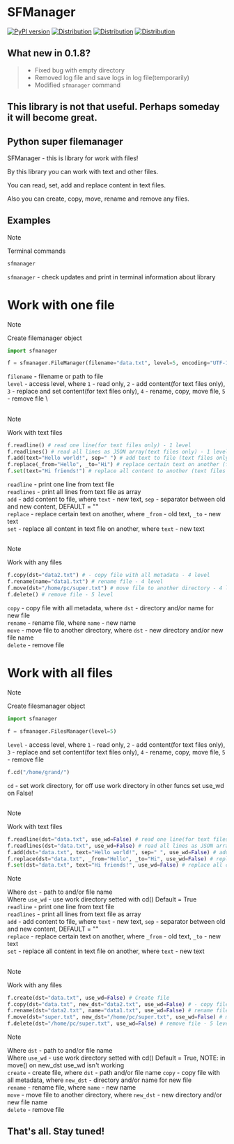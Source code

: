 # SFManager 

[![PyPI version](https://img.shields.io/pypi/v/sfmanager)](https://pypi.org/project/sfmanager/)
[![Distribution](https://img.shields.io/badge/Distribution-Stable%20V1-green)](https://pypi.org/project/sfmanager/)
[![Distribution](https://img.shields.io/badge/Release-v0.1.8%20stable-blue)](https://github.com/GrandTheBest/sfmanager/releases/tag/v0.1.8-stable)
[![Distribution](https://img.shields.io/github/license/GrandTheBest/sfmanager.svg)](https://github.com/GrandTheBest/sfmanager?tab=GPL-3.0-1-ov-file)

## What new in 0.1.8?
> - Fixed bug with empty directory
> - Removed log file and save logs in log file(temporarily)
> - Modified `sfmanager` command

## This library is not that useful. Perhaps someday it will become great.

## Python super filemanager

SFManager - this is library for work with files!

By this library you can work with text and other files.

You can read, set, add and replace content in text files.

Also you can create, copy, move, rename and remove any files.

## Examples

> [!NOTE]
> Terminal commands
> ```sh
> sfmanager
> ```
> `sfmanager` - check updates and print in terminal information about library
# Work with one file
> [!NOTE]
> Create filemanager object
> ```python
> import sfmanager
> 
> f = sfmanager.FileManager(filename="data.txt", level=5, encoding="UTF-16")
> ```
> `filename` - filename or path to file \
> `level` - access level, where `1` - read only, `2` - add content(for text files only), `3` - replace and set content(for text files only), `4` - rename, copy, move file, `5` - remove file \

##
> [!NOTE]
> Work with text files
> ```python
> f.readline() # read one line(for text files only) - 1 level
> f.readlines() # read all lines as JSON array(text files only) - 1 level
> f.add(text="Hello world!", sep=" ") # add text to file (text files only) - 2 level
> f.replace(_from="Hello", _to="Hi") # replace certain text on another (ftext files only) - 3 level
> f.set(text="Hi friends!") # replace all content to another (text files only) - 3 level
> ```
> `readline` - print one line from text file \
> `readlines` - print all lines from text file as array \
> `add` - add content to file, where `text` - new text, `sep` - separator between old and new content, DEFAULT = "" \
> `replace` - replace certain text on another, where `_from` - old text, `_to` - new text \
> `set` - replace all content in text file on another, where `text` - new text
##
> [!NOTE]
> Work with any files
> ```python
> f.copy(dst="data2.txt") # - copy file with all metadata - 4 level
> f.rename(name="data1.txt") # rename file - 4 level
> f.move(dst="/home/pc/super.txt") # move file to another directory - 4 level
> f.delete() # remove file - 5 level
> ```
> `copy` - copy file with all metadata, where `dst` - directory and/or name for new file \
> `rename` - rename file, where `name` - new name \
> `move` - move file to another directory, where `dst` - new directory and/or new file name \
> `delete` - remove file
# Work with all files
> [!NOTE]
> Create filesmanager object
> ```python
> import sfmanager
> 
> f = sfmanager.FilesManager(level=5)
> ```
> `level` - access level, where `1` - read only, `2` - add content(for text files only), `3` - replace and set content(for text files only), `4` - rename, copy, move file, `5` - remove file
> ```python
> f.cd("/home/grand/")
> ```
> `cd` - set work directory, for off use work directory in other funcs set use_wd on False!
##
> [!NOTE]
> Work with text files
> ```python
> f.readline(dst="data.txt", use_wd=False) # read one line(for text files only) - 1 level
> f.readlines(dst="data.txt", use_wd=False) # read all lines as JSON array(text files only) - 1 level
> f.add(dst="data.txt", text="Hello world!", sep=" ", use_wd=False) # add text to file (text files only) - 2 level
> f.replace(dst="data.txt", _from="Hello", _to="Hi", use_wd=False) # replace certain text on another (ftext files only) - 3 level
> f.set(dst="data.txt", text="Hi friends!", use_wd=False) # replace all content to another (text files only) - 3 level
> ```

> [!NOTE]
> Where `dst` - path to and/or file name \
> Where `use_wd` - use work directory setted with cd() Default = True \
> `readline` - print one line from text file \
> `readlines` - print all lines from text file as array \
> `add` - add content to file, where `text` - new text, `sep` - separator between old and new content, DEFAULT = "" \
> `replace` - replace certain text on another, where `_from` - old text, `_to` - new text \
> `set` - replace all content in text file on another, where `text` - new text
##
> [!NOTE]
> Work with any files
> ```python
> f.create(dst="data.txt", use_wd=False) # Create file
> f.copy(dst="data.txt", new_dst="data2.txt", use_wd=False) # - copy file with all metadata - 4 level
> f.rename(dst="data2.txt", name="data1.txt", use_wd=False) # rename file - 4 level
> f.move(dst="super.txt", new_dst="/home/pc/super.txt", use_wd=False) # move file to another directory - 4 level
> f.delete(dst="/home/pc/super.txt", use_wd=False) # remove file - 5 level
> ```

> [!NOTE]
> Where `dst` - path to and/or file name \
> Where `use_wd` - use work directory setted with cd() Default = True, NOTE: in move() on new_dst use_wd isn't working \
> `create` - create file, where `dst` - path and/or file name
> `copy` - copy file with all metadata, where `new_dst` - directory and/or name for new file \
> `rename` - rename file, where `name` - new name \
> `move` - move file to another directory, where `new_dst` - new directory and/or new file name \
> `delete` - remove file

## That's all. Stay tuned!